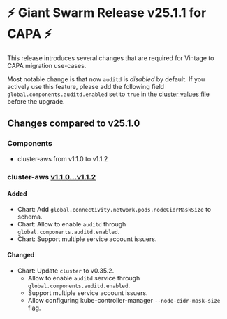 # :zap: Giant Swarm Release v25.1.1 for CAPA :zap:

This release introduces several changes that are required for Vintage to CAPA migration use-cases.

Most notable change is that now `auditd` is *disabled* by default. If you actively use this feature, please add the following field `global.components.auditd.enabled` set to `true` in the [cluster values file](https://github.com/giantswarm/cluster-aws/blob/main/helm/cluster-aws/README.md#components) before the upgrade.

## Changes compared to v25.1.0

### Components

- cluster-aws from v1.1.0 to v1.1.2

### cluster-aws [v1.1.0...v1.1.2](https://github.com/giantswarm/cluster-aws/compare/v1.1.0...v1.1.2)

#### Added

- Chart: Add `global.connectivity.network.pods.nodeCidrMaskSize` to schema.
- Chart: Allow to enable `auditd` through `global.components.auditd.enabled`.
- Chart: Support multiple service account issuers.

#### Changed

- Chart: Update `cluster` to v0.35.2.
  - Allow to enable `auditd` service through `global.components.auditd.enabled`.
  - Support multiple service account issuers.
  - Allow configuring kube-controller-manager `--node-cidr-mask-size` flag.
